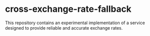 # cross-exchange-rate-fallback
This repository contains an experimental implementation of a service designed to provide reliable and accurate exchange rates.
